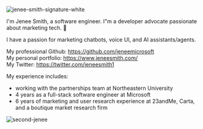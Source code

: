 
![jenee-smith-signature-white](https://user-images.githubusercontent.com/92124071/177911533-b4ad5130-31e2-4aaa-b808-42f0018a52ad.png)

I'm Jenee Smith, a software engineer. I"m a developer advocate passionate about marketing tech. 💞️

I have a passion for marketing chatbots, voice UI, and AI assistants/agents.

My professional Github: https://github.com/jeneemicrosoft  \
My personal portfolio: https://www.jeneesmith.com/  \
My Twitter: https://twitter.com/jeneesmith1

My experience includes:
- working with the partnerships team at Northeastern University
- 4 years as a full-stack software engineer at Microsoft
- 6 years of marketing and user research experience at 23andMe, Carta, and a boutique market research firm


![second-jenee](https://github.com/user-attachments/assets/f0fa0457-d62e-46c4-9b8e-3140f2da9747)
